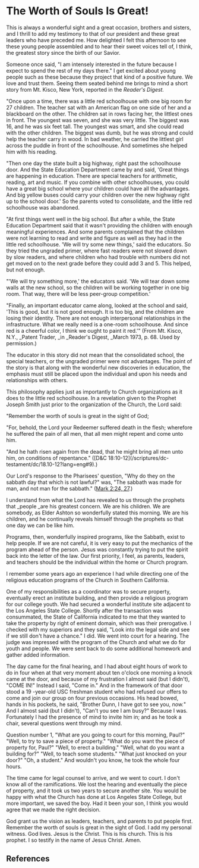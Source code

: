 # The Worth of Souls Is Great!

This is always a wonderful sight and a great occasion, brothers and sisters,
and I thrill to add my testimony to that of our president and these great
leaders who have preceded me. How delighted I felt this afternoon to see these
young people assembled and to hear their sweet voices tell of, I think, the
greatest story since the birth of our Savior.

Someone once said, "I am intensely interested in the future because I expect
to spend the rest of my days there." I get excited about young people such as
these because they project that kind of a positive future. We love and trust
them. Seeing them seated behind me brings to mind a short story from Mt.
Kisco, New York, reported in the _Reader's Digest._

"Once upon a time, there was a little red schoolhouse with one big room for 27
children. The teacher sat with an American flag on one side of her and a
blackboard on the other. The children sat in rows facing her, the littlest
ones in front. The youngest was seven, and she was very little. The biggest
was 16, and he was six feet tall. The youngest was smart, and she could read
with the other children. The biggest was dumb, but he was strong and could
help the teacher carry in wood. In bad weather, he carried the littlest girl
across the puddle in front of the schoolhouse. And sometimes she helped him
with his reading.

"Then one day the state built a big highway, right past the schoolhouse door.
And the State Education Department came by and said, 'Great things are
happening in education. There are special teachers for arithmetic, reading,
art and music. If you combine with other schoolhouses, you could have a great
big school where your children could have all the advantages. And big yellow
buses could carry your children over the new highway right up to the school
door.' So the parents voted to consolidate, and the little red schoolhouse was
abandoned.

"At first things went well in the big school. But after a while, the State
Education Department said that it wasn't providing the children with enough
meaningful experiences. And some parents complained that the children were not
learning to read and write and figure as well as they had in the little red
schoolhouse. 'We will try some new things,' said the educators. So they tried
the ungraded primer, where fast readers were not slowed down by slow readers,
and where children who had trouble with numbers did not get moved on to the
next grade before they could add 3 and 5. This helped, but not enough.

"'We will try something more,' the educators said. 'We will tear down some
walls at the new school, so the children will be working together in one big
room. That way, there will be less peer-group competition.'

"Finally, an important educator came along, looked at the school and said,
'This is good, but it is not good enough. It is too big, and the children are
losing their identity. There are not enough interpersonal relationships in the
infrastructure. What we really need is a one-room schoolhouse. And since red
is a cheerful color, I think we ought to paint it red.'" (From Mt. Kisco,
N.Y., _Patent Trader, _in _Reader's Digest, _March 1973, p. 68. Used by
permission.)

The educator in this story did not mean that the consolidated school, the
special teachers, or the ungraded primer were not advantages. The point of the
story is that along with the wonderful new discoveries in education, the
emphasis must still be placed upon the individual and upon his needs and
relationships with others.

This philosophy applies just as importantly to Church organizations as it does
to the little red schoolhouse. In a revelation given to the Prophet Joseph
Smith just prior to the organization of the Church, the Lord said:

"Remember the worth of souls is great in the sight of God;

"For, behold, the Lord your Redeemer suffered death in the flesh; wherefore he
suffered the pain of all men, that all men might repent and come unto him.

"And he hath risen again from the dead, that he might bring all men unto him,
on conditions of repentance." ([D&amp;C 18:10-12](/scriptures/dc-
testament/dc/18.10-12?lang=eng#9).)

Our Lord's response to the Pharisees' question, "Why do they on the sabbath
day that which is not lawful?" was, "The sabbath was made for man, and not man
for the sabbath." ([Mark 2:24, 27](/scriptures/nt/mark/2.24,27?lang=eng#23).)

I understand from what the Lord has revealed to us through the prophets that
_people _are his greatest concern. We are his children. We are somebody, as
Elder Ashton so wonderfully stated this morning. We are his children, and he
continually reveals himself through the prophets so that one day we can be
like him.

Programs, then, wonderfully inspired programs, like the Sabbath, exist to help
people. If we are not careful, it is very easy to put the mechanics of the
program ahead of the person. Jesus was constantly trying to put the spirit
back into the letter of the law. Our first priority, I feel, as parents,
leaders, and teachers should be the individual within the home or Church
program.

I remember some years ago an experience I had while directing one of the
religious education programs of the Church in Southern California.

One of my responsibilities as a coordinator was to secure property, eventually
erect an institute building, and then provide a religious program for our
college youth. We had secured a wonderful institute site adjacent to the Los
Angeles State College. Shortly after the transaction was consummated, the
State of California indicated to me that they wanted to take the property by
right of eminent domain, which was their prerogative. I checked with my
superiors and they said, "Look into the legal side and see if we still don't
have a chance." I did. We went into court for a hearing. The judge was
impressed with the program of the Church and what we do for youth and people.
We were sent back to do some additional homework and gather added information.

The day came for the final hearing, and I had about eight hours of work to do
in four when at that very moment about ten o'clock one morning a knock came at
the door, and because of my frustration I almost said (but I didn't), "COME
IN!" Instead I said, "Come in." And in the framework of that door stood a 19
-year-old USC freshman student who had refused our offers to come and join our
group on four previous occasions. His head bowed, hands in his pockets, he
said, "Brother Dunn, I have got to see you, _now._" And I almost said (but I
didn't), "Can't you see I am busy?" Because I was. Fortunately I had the
presence of mind to invite him in; and as he took a chair, several questions
went through my mind.

Question number 1, "What are you going to court for this morning, Paul?"
"Well, to try to save a piece of property." "What do you want the piece of
property for, Paul?" "Well, to erect a building." "Well, what do you want a
building for?" "Well, to teach some students." "What just knocked on your
door?" "Oh, a student." And wouldn't you know, he took the whole four hours.

The time came for legal counsel to arrive, and we went to court. I don't know
all of the ramifications. We lost the hearing and eventually the piece of
property, and it took us two years to secure another site. You would be happy
with what the Church has done at Los Angeles State College, but more
important, we saved the boy. Had it been your son, I think you would agree
that we made the right decision.

God grant us the vision as leaders, teachers, and parents to put people first.
Remember the worth of souls is great in the sight of God. I add my personal
witness. God lives. Jesus is the Christ. This is his church. This is his
prophet. I so testify in the name of Jesus Christ. Amen.

## References

